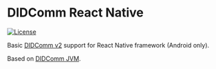 # DIDComm React Native

[![License](https://img.shields.io/badge/License-Apache%202.0-blue.svg)](https://opensource.org/licenses/Apache-2.0)

Basic [DIDComm v2](https://identity.foundation/didcomm-messaging/spec) support for React Native framework (Android only).

Based on [DIDComm JVM](https://github.com/sicpa-dlab/didcomm-jvm).
